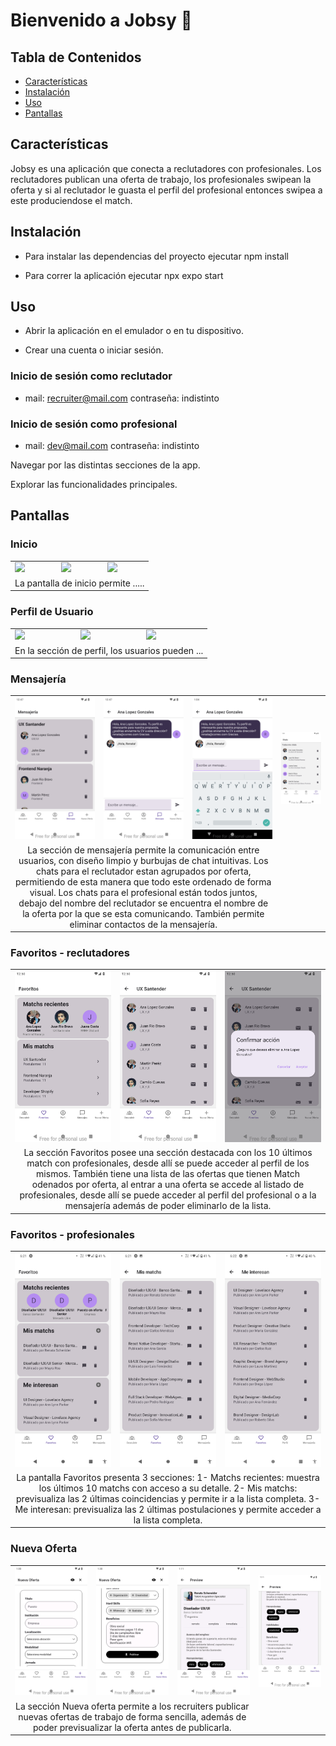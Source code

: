 # Bienvenido a Jobsy 👋

## Tabla de Contenidos

- [Características](#características)
- [Instalación](#instalación)
- [Uso](#uso)
- [Pantallas](#pantallas)

## Características

Jobsy es una aplicación que conecta a reclutadores con profesionales.
Los reclutadores publican una oferta de trabajo, los profesionales swipean la oferta y si al reclutador le guasta el perfil del profesional entonces swipea a este produciendose el match.

## Instalación

- Para instalar las dependencias del proyecto ejecutar
  npm install

- Para correr la aplicación ejecutar
  npx expo start

## Uso

- Abrir la aplicación en el emulador o en tu dispositivo.

- Crear una cuenta o iniciar sesión.

### Inicio de sesión como reclutador

- mail: recruiter@mail.com
  contraseña: indistinto

### Inicio de sesión como profesional

- mail: dev@mail.com
  contraseña: indistinto

Navegar por las distintas secciones de la app.

Explorar las funcionalidades principales.

## Pantallas

### Inicio

<table>
  <tr>
    <td><img src="./public/img/" width="100%"/></td>
    <td><img src="./public/img/" width="100%"/></td>
    <td><img src="./public/img/" width="100%"/></td>
  </tr>
  <tr>
    <td colspan="3" align="center">
    La pantalla de inicio permite .....
    </td>
  </tr>
</table>

### Perfil de Usuario

<table>
  <tr>
    <td><img src="./public/img/" width="100%"/></td>
    <td><img src="./public/img/" width="100%"/></td>
    <td><img src="./public/img/" width="100%"/></td>
  </tr>
  <tr>
    <td colspan="3" align="center">
     En la sección de perfil, los usuarios pueden ...
    </td>
  </tr>
</table>

### Mensajería

<table>
  <tr>
    <td><img src="./public/img/mensajes_1.png" width="100%"/></td>
    <td><img src="./public/img/mensajes_2.png" width="100%"/></td>
    <td><img src="./public/img/mensajes_3.png" width="100%"/></td>
     <td><img src="./public/img/mensajes_4.png" width="100%"/></td>

  </tr>
  <tr>
    <td colspan="3" align="center">
      La sección de mensajería permite la comunicación entre usuarios, con diseño limpio y burbujas de chat intuitivas.
      Los chats para el reclutador estan agrupados por oferta, permitiendo de esta manera que todo este ordenado de forma visual.
      Los chats para el profesional están todos juntos, debajo del nombre del reclutador se encuentra el nombre de la oferta por la que se esta comunicando.
      También permite eliminar contactos de la mensajería.
    </td>
  </tr>
</table>

### Favoritos - reclutadores

<table>
  <tr>
    <td><img src="./public/img/favoritos_1.png" width="100%"/></td>
    <td><img src="./public/img/favoritos_2.png" width="100%"/></td>
    <td><img src="./public/img/favoritos_3.png" width="100%"/></td>
    
  </tr>
  <tr>
    <td colspan="3" align="center">
      La sección Favoritos posee una sección destacada con los 10 últimos match con profesionales, desde allí se puede acceder al perfil de los mismos.
      También tiene una lista de las ofertas que tienen Match odenados por oferta, al entrar a una oferta se accede al listado de profesionales, desde allí se puede acceder al perfil del profesional o a la mensajería además de poder eliminarlo de la lista.
    </td>
  </tr>
</table>

### Favoritos - profesionales

<table>
  <tr>
    <td><img src="./public/img/favoritos_profesionales_1.png" width="100%"/></td>
    <td><img src="./public/img/favoritos_profesionales_2.png" width="100%"/></td>
    <td><img src="./public/img/favoritos_profesionales_3.png" width="100%"/></td>
    
  </tr>
  <tr>
    <td colspan="3" align="center">
    La pantalla Favoritos presenta 3 secciones: 
      1- Matchs recientes: muestra los últimos 10 matchs con acceso a su detalle.
      2- Mis matchs: previsualiza las 2 últimas coincidencias y permite ir a la lista completa.
      3- Me interesan: previsualiza las 2 últimas postulaciones y permite acceder a la lista completa.
  </td>

  </tr>
</table>

### Nueva Oferta

<table>
  <tr>
    <td><img src="./public/img/nueva_oferta_1.png" width="100%"/></td>
    <td><img src="./public/img/nueva_oferta_2.png" width="100%"/></td>
    <td><img src="./public/img/nueva_oferta_3.png" width="100%"/></td>
    <td><img src="./public/img/nueva_oferta_4.png" width="100%"/></td>
   
    
  </tr>
  <tr>
    <td colspan="3" align="center">
      La sección Nueva oferta permite a los recruiters publicar nuevas ofertas de trabajo de forma sencilla, además de poder previsualizar la oferta antes de publicarla.
    </td>
  </tr>
</table>
